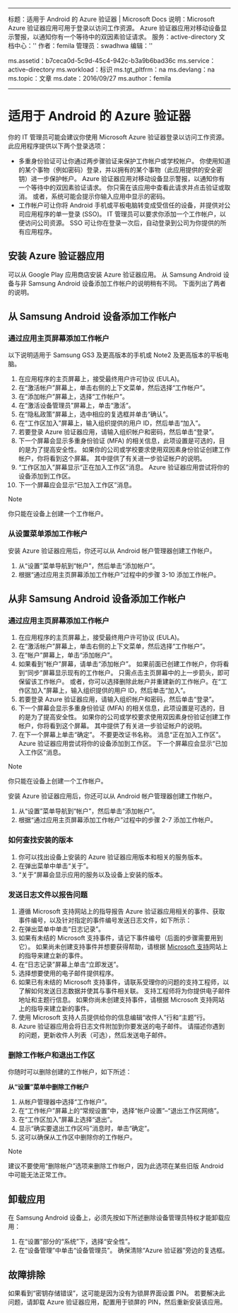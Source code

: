 
---
标题：适用于 Android 的 Azure 验证器 | Microsoft Docs 说明：Microsoft Azure 验证器应用可用于登录以访问工作资源。 Azure 验证器应用对移动设备显示警报，以通知你有一个等待中的双因素验证请求。
服务：active-directory 文档中心：'' 作者：femila 管理员：swadhwa 编辑：''

ms.assetid：b7ceca0d-5c9d-45c4-942c-b3a9b6bad36c ms.service：active-directory ms.workload：标识 ms.tgt_pltfrm：na ms.devlang：na ms.topic：文章 ms.date：2016/09/27 ms.author：femila

---
# <a name="azure-authenticator-for-android"></a>适用于 Android 的 Azure 验证器
你的 IT 管理员可能会建议你使用 Microsoft Azure 验证器登录以访问工作资源。 此应用程序提供以下两个登录选项：

* 多重身份验证可让你通过两步骤验证来保护工作帐户或学校帐户。 你使用知道的某个事物（例如密码）登录，并以拥有的某个事物（此应用提供的安全密钥）进一步保护帐户。 Azure 验证器应用对移动设备显示警报，以通知你有一个等待中的双因素验证请求。 你只需在该应用中查看此请求并点击验证或取消。 或者，系统可能会提示你输入应用中显示的密码。
* 工作帐户可让你将 Android 手机或平板电脑转变成受信任的设备，并提供对公司应用程序的单一登录 (SSO)。 IT 管理员可以要求你添加一个工作帐户，以便访问公司资源。 SSO 可让你在登录一次后，自动登录到公司为你提供的所有应用程序。

## <a name="installing-the-azure-authenticator-app"></a>安装 Azure 验证器应用
可以从 Google Play 应用商店安装 Azure 验证器应用。
从 Samsung Android 设备与非 Samsung Android 设备添加工作帐户的说明稍有不同。 下面列出了两者的说明。

## <a name="adding-the-work-account-from-samsung-android-device"></a>从 Samsung Android 设备添加工作帐户
### <a name="adding-the-work-account-through-the-app-home-screen"></a>通过应用主页屏幕添加工作帐户
以下说明适用于 Samsung GS3 及更高版本的手机或 Note2 及更高版本的平板电脑。

1. 在应用程序的主页屏幕上，接受最终用户许可协议 (EULA)。
2. 在“激活帐户”屏幕上，单击右侧的上下文菜单，然后选择“工作帐户”。
3. 在“添加帐户”屏幕上，选择“工作帐户”。
4. 在“激活设备管理员”屏幕上，单击“激活”。
5. 在“隐私政策”屏幕上，选中相应的复选框并单击“确认”。
6. 在“工作区加入”屏幕上，输入组织提供的用户 ID，然后单击“加入”。
7. 若要登录 Azure 验证器应用，请输入组织帐户和密码，然后单击“登录”。
8. 下一个屏幕会显示多重身份验证 (MFA) 的相关信息，此项设置是可选的，目的是为了提高安全性。 如果你的公司或学校要求使用双因素身份验证创建工作帐户，你将看到这个屏幕。 其中提供了有关进一步验证帐户的说明。
9. “工作区加入”屏幕显示“正在加入工作区”消息。 Azure 验证器应用尝试将你的设备添加到工作区。
10. 下一个屏幕应会显示“已加入工作区”消息。

> [!NOTE]
> 你只能在设备上创建一个工作帐户。
> 
> 

### <a name="adding-the-work-account-from-the-settings-menu"></a>从设置菜单添加工作帐户
安装 Azure 验证器应用后，你还可以从 Android 帐户管理器创建工作帐户。

1. 从“设置”菜单导航到“帐户”，然后单击“添加帐户”。
2. 根据“通过应用主页屏幕添加工作帐户”过程中的步骤 3-10 添加工作帐户。

## <a name="adding-the-work-account-from-a-non-samsung-android-device"></a>从非 Samsung Android 设备添加工作帐户
### <a name="adding-the-work-account-through-the-app-home-screen"></a>通过应用主页屏幕添加工作帐户
1. 在应用程序的主页屏幕上，接受最终用户许可协议 (EULA)。
2. 在“激活帐户”屏幕上，单击右侧的上下文菜单，然后选择“工作帐户”。
3. 在“帐户”屏幕上，单击“添加帐户”。
4. 如果看到“帐户”屏幕，请单击“添加帐户”。 如果前面已创建工作帐户，你将看到“同步”屏幕显示现有的工作帐户。 只需点击主页屏幕中的上一步箭头，即可保留该工作帐户。 或者，你可以选择删除此帐户并重建新的工作帐户。在“工作区加入”屏幕上，输入组织提供的用户 ID，然后单击“加入”。
5. 若要登录 Azure 验证器应用，请输入组织帐户和密码，然后单击“登录”。
6. 下一个屏幕会显示多重身份验证 (MFA) 的相关信息，此项设置是可选的，目的是为了提高安全性。 如果你的公司或学校要求使用双因素身份验证创建工作帐户，你将看到这个屏幕。 其中提供了有关进一步验证帐户的说明。
7. 在下一个屏幕上单击“确定”。 不要更改证书名称。
   消息“正在加入工作区”。 Azure 验证器应用尝试将你的设备添加到工作区。
   下一个屏幕应会显示“已加入工作区”消息。

> [!NOTE]
> 你只能在设备上创建一个工作帐户。
> 
> 

安装 Azure 验证器应用后，你还可以从 Android 帐户管理器创建工作帐户。

1. 从“设置”菜单导航到“帐户”，然后单击“添加帐户”。
2. 根据“通过应用主页屏幕添加工作帐户”过程中的步骤 2-7 添加工作帐户。

### <a name="how-to-find-out-which-version-is-installed"></a>如何查找安装的版本
1. 你可以找出设备上安装的 Azure 验证器应用版本和相关的服务版本。
2. 在弹出菜单中单击“关于”。
3. “关于”屏幕会显示应用的服务以及设备上安装的版本。

### <a name="sending-log-files-to-report-issues"></a>发送日志文件以报告问题
1. 遵循 Microsoft 支持网站上的指导报告 Azure 验证器应用相关的事件、获取事件编号，以及针对指定的事件编号发送日志文件，如下所示：
2. 在弹出菜单中单击“日志记录”。
3. 如果有未结的 Microsoft 支持事件，请记下事件编号（后面的步骤需要用到它）。 如果尚未创建支持事件并想要获得帮助，请根据 [Microsoft 支持](https://support.microsoft.com/en-us/contactus)网站上的指导来建立新的事件。
4. 在“日志记录”屏幕上单击“立即发送”。
5. 选择想要使用的电子邮件提供程序。
6. 如果已有未结的 Microsoft 支持事件，请联系受理你的问题的支持工程师，以了解如何发送日志数据并使其与事件相关联。 支持工程师将为你提供电子邮件地址和主题行信息。 如果你尚未创建支持事件，请根据 Microsoft 支持网站上的指导来建立新的事件。
7. 使用 Microsoft 支持人员提供给你的信息编辑“收件人”行和“主题”行。
8. Azure 验证器应用会将日志文件附加到你要发送的电子邮件。 请描述你遇到的问题，更新收件人列表（可选），然后发送电子邮件。

### <a name="deleting-the-work-account-and-leaving-your-workplace"></a>删除工作帐户和退出工作区
你随时可以删除创建的工作帐户，如下所述：

**从“设置”菜单中删除工作帐户**

1. 从帐户管理器中选择“工作帐户”。
2. 在“工作帐户”屏幕上的“常规设置”中，选择“帐户设置”–“退出工作区网络”。
3. 在“工作区加入”屏幕上选择“退出”。
4. 显示“确实要退出工作区吗”消息时，单击“确定”。
5. 这可以确保从工作区中删除你的工作帐户。

> [!NOTE]
> 建议不要使用“删除帐户”选项来删除工作帐户，因为此选项在某些旧版 Android 中可能无法正常工作。
> 
> 

## <a name="uninstalling-the-app"></a>卸载应用
在 Samsung Android 设备上，必须先按如下所述删除设备管理员特权才能卸载应用： 

1. 在“设置”部分的“系统”下，选择“安全性”。
2. 在“设备管理”中单击“设备管理员”。 确保清除“Azure 验证器”旁边的复选框。

## <a name="troubleshooting"></a>故障排除
如果看到“密钥存储错误”，这可能是因为没有为锁屏界面设置 PIN。 若要解决此问题，请卸载 Azure 验证器应用，配置用于锁屏的 PIN，然后重新安装该应用。




<!--HONumber=Nov16_HO3-->


